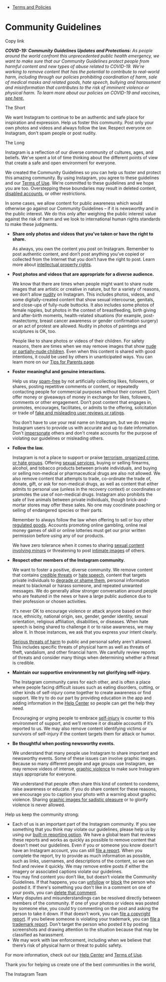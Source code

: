 *   [Terms and Policies](https://help.instagram.com/1417489251945243/?helpref=breadcrumb)

Community Guidelines
====================

Copy link

_**COVID-19: Community Guidelines Updates and Protections:** As people around the world confront this unprecedented public health emergency, we want to make sure that our Community Guidelines protect people from harmful content and new types of abuse related to COVID-19. We’re working to remove content that has the potential to contribute to real-world harm, including through our policies prohibiting coordination of harm, sale of medical masks and related goods, hate speech, bullying and harassment and misinformation that contributes to the risk of imminent violence or physical harm. To learn more about our policies on COVID-19 and vaccines, [see here.](https://help.instagram.com/697825587576762?helpref=faq_content)_

The Short

We want Instagram to continue to be an authentic and safe place for inspiration and expression. Help us foster this community. Post only your own photos and videos and always follow the law. Respect everyone on Instagram, don’t spam people or post nudity.

The Long

Instagram is a reflection of our diverse community of cultures, ages, and beliefs. We’ve spent a lot of time thinking about the different points of view that create a safe and open environment for everyone.

We created the Community Guidelines so you can help us foster and protect this amazing community. By using Instagram, you agree to these guidelines and our [Terms of Use](https://www.instagram.com/legal/terms). We’re committed to these guidelines and we hope you are too. Overstepping these boundaries may result in deleted content, [disabled accounts](https://help.instagram.com/366993040048856?helpref=faq_content), or other restrictions.

In some cases, we allow content for public awareness which would otherwise go against our Community Guidelines – if it is newsworthy and in the public interest. We do this only after weighing the public interest value against the risk of harm and we look to international human rights standards to make these judgments.

*   **Share only photos and videos that you’ve taken or have the right to share.**
    
    As always, you own the content you post on Instagram. Remember to post authentic content, and don’t post anything you’ve copied or collected from the Internet that you don’t have the right to post. Learn more about [intellectual property rights](https://help.instagram.com/126382350847838?helpref=faq_content).
    
*   **Post photos and videos that are appropriate for a diverse audience.**
    
    We know that there are times when people might want to share nude images that are artistic or creative in nature, but for a variety of reasons, we don’t allow [nudity](https://l.instagram.com/?u=https%3A%2F%2Fwww.facebook.com%2Fcommunitystandards%2Fadult_nudity_sexual_activity&e=AT0WmKO80YHqQ-lUKYAIKsBMh80EYKMZNvIU-Gf-Ll6Hp9U1F0-nBZdmzgyjiH_P3N9-6l99bymsfFNbOrKdux1Hk26kyU4O2tEgsvYrv09wd-53Yuq_g1ktwfYnoXFZzVPESxea5OS_DjuMfz6G0b4pssGD4YFqArEnZw) on Instagram. This includes photos, videos, and some digitally-created content that show sexual intercourse, genitals, and close-ups of fully-nude buttocks. It also includes some photos of female nipples, but photos in the context of breastfeeding, birth giving and after-birth moments, health-related situations (for example, post-mastectomy, breast cancer awareness or gender confirmation surgery) or an act of protest are allowed. Nudity in photos of paintings and sculptures is OK, too.
    
    People like to share photos or videos of their children. For safety reasons, there are times when we may remove images that show [nude or partially-nude children](https://l.instagram.com/?u=https%3A%2F%2Fwww.facebook.com%2Fcommunitystandards%2Fchild_nudity_sexual_exploitation&e=AT0WmKO80YHqQ-lUKYAIKsBMh80EYKMZNvIU-Gf-Ll6Hp9U1F0-nBZdmzgyjiH_P3N9-6l99bymsfFNbOrKdux1Hk26kyU4O2tEgsvYrv09wd-53Yuq_g1ktwfYnoXFZzVPESxea5OS_DjuMfz6G0b4pssGD4YFqArEnZw). Even when this content is shared with good intentions, it could be used by others in unanticipated ways. You can learn more on our [Tips for Parents page](https://help.instagram.com/154475974694511/?helpref=faq_content).
    
*   **Foster meaningful and genuine interactions.**
    
    Help us stay [spam-free](https://l.instagram.com/?u=https%3A%2F%2Fwww.facebook.com%2Fcommunitystandards%2Fspam&e=AT0WmKO80YHqQ-lUKYAIKsBMh80EYKMZNvIU-Gf-Ll6Hp9U1F0-nBZdmzgyjiH_P3N9-6l99bymsfFNbOrKdux1Hk26kyU4O2tEgsvYrv09wd-53Yuq_g1ktwfYnoXFZzVPESxea5OS_DjuMfz6G0b4pssGD4YFqArEnZw) by not artificially collecting likes, followers, or shares, posting repetitive comments or content, or repeatedly contacting people for commercial purposes without their consent. Don’t offer money or giveaways of money in exchange for likes, followers, comments or other engagement. Don’t post content that engages in, promotes, encourages, facilitates, or admits to the offering, solicitation or trade of [fake and misleading user reviews or ratings](https://l.instagram.com/?u=https%3A%2F%2Fwww.facebook.com%2Fcommunitystandards%2Ffraud_deception&e=AT0WmKO80YHqQ-lUKYAIKsBMh80EYKMZNvIU-Gf-Ll6Hp9U1F0-nBZdmzgyjiH_P3N9-6l99bymsfFNbOrKdux1Hk26kyU4O2tEgsvYrv09wd-53Yuq_g1ktwfYnoXFZzVPESxea5OS_DjuMfz6G0b4pssGD4YFqArEnZw).
    
    You don’t have to use your real name on Instagram, but we do require Instagram users to provide us with accurate and up to date information. Don't [impersonate](https://l.instagram.com/?u=https%3A%2F%2Fwww.facebook.com%2Fcommunitystandards%2Fmisrepresentation&e=AT0WmKO80YHqQ-lUKYAIKsBMh80EYKMZNvIU-Gf-Ll6Hp9U1F0-nBZdmzgyjiH_P3N9-6l99bymsfFNbOrKdux1Hk26kyU4O2tEgsvYrv09wd-53Yuq_g1ktwfYnoXFZzVPESxea5OS_DjuMfz6G0b4pssGD4YFqArEnZw) others and don't create accounts for the purpose of violating our guidelines or misleading others.
    
*   **Follow the law.**
    
    Instagram is not a place to support or praise [terrorism, organized crime, or hate groups](https://l.instagram.com/?u=https%3A%2F%2Fwww.facebook.com%2Fcommunitystandards%2Fdangerous_individuals_organizations&e=AT0WmKO80YHqQ-lUKYAIKsBMh80EYKMZNvIU-Gf-Ll6Hp9U1F0-nBZdmzgyjiH_P3N9-6l99bymsfFNbOrKdux1Hk26kyU4O2tEgsvYrv09wd-53Yuq_g1ktwfYnoXFZzVPESxea5OS_DjuMfz6G0b4pssGD4YFqArEnZw). Offering [sexual services](https://l.instagram.com/?u=https%3A%2F%2Fwww.facebook.com%2Fcommunitystandards%2Fsexual_solicitation&e=AT0WmKO80YHqQ-lUKYAIKsBMh80EYKMZNvIU-Gf-Ll6Hp9U1F0-nBZdmzgyjiH_P3N9-6l99bymsfFNbOrKdux1Hk26kyU4O2tEgsvYrv09wd-53Yuq_g1ktwfYnoXFZzVPESxea5OS_DjuMfz6G0b4pssGD4YFqArEnZw), buying or selling firearms, alcohol, and tobacco products between private individuals, and buying or selling non-medical or pharmaceutical drugs are also not allowed. We also remove content that attempts to trade, co-ordinate the trade of, donate, gift, or ask for non-medical drugs, as well as content that either admits to personal use (unless in the recovery context) or coordinates or promotes the use of non-medical drugs. Instagram also prohibits the sale of live animals between private individuals, though brick-and-mortar stores may offer these sales. No one may coordinate poaching or selling of endangered species or their parts.
    
    Remember to always follow the law when offering to sell or buy other [regulated goods](https://l.instagram.com/?u=https%3A%2F%2Fwww.facebook.com%2Fcommunitystandards%2Fregulated_goods&e=AT0WmKO80YHqQ-lUKYAIKsBMh80EYKMZNvIU-Gf-Ll6Hp9U1F0-nBZdmzgyjiH_P3N9-6l99bymsfFNbOrKdux1Hk26kyU4O2tEgsvYrv09wd-53Yuq_g1ktwfYnoXFZzVPESxea5OS_DjuMfz6G0b4pssGD4YFqArEnZw). Accounts promoting online gambling, online real money games of skill or online lotteries must get our prior written permission before using any of our products.
    
    We have zero tolerance when it comes to sharing [sexual content involving minors](https://l.instagram.com/?u=https%3A%2F%2Fwww.facebook.com%2Fcommunitystandards%2Fchild_nudity_sexual_exploitation&e=AT0WmKO80YHqQ-lUKYAIKsBMh80EYKMZNvIU-Gf-Ll6Hp9U1F0-nBZdmzgyjiH_P3N9-6l99bymsfFNbOrKdux1Hk26kyU4O2tEgsvYrv09wd-53Yuq_g1ktwfYnoXFZzVPESxea5OS_DjuMfz6G0b4pssGD4YFqArEnZw) or threatening to post [intimate images](https://l.instagram.com/?u=https%3A%2F%2Fwww.facebook.com%2Fcommunitystandards%2Fsexual_exploitation_adults&e=AT0WmKO80YHqQ-lUKYAIKsBMh80EYKMZNvIU-Gf-Ll6Hp9U1F0-nBZdmzgyjiH_P3N9-6l99bymsfFNbOrKdux1Hk26kyU4O2tEgsvYrv09wd-53Yuq_g1ktwfYnoXFZzVPESxea5OS_DjuMfz6G0b4pssGD4YFqArEnZw) of others.
    
*   **Respect other members of the Instagram community.**
    
    We want to foster a positive, diverse community. We remove content that contains [credible threats](https://l.instagram.com/?u=https%3A%2F%2Fwww.facebook.com%2Fcommunitystandards%2Fcredible_violence&e=AT0WmKO80YHqQ-lUKYAIKsBMh80EYKMZNvIU-Gf-Ll6Hp9U1F0-nBZdmzgyjiH_P3N9-6l99bymsfFNbOrKdux1Hk26kyU4O2tEgsvYrv09wd-53Yuq_g1ktwfYnoXFZzVPESxea5OS_DjuMfz6G0b4pssGD4YFqArEnZw) or [hate speech](https://l.instagram.com/?u=https%3A%2F%2Fwww.facebook.com%2Fcommunitystandards%2Fhate_speech&e=AT0WmKO80YHqQ-lUKYAIKsBMh80EYKMZNvIU-Gf-Ll6Hp9U1F0-nBZdmzgyjiH_P3N9-6l99bymsfFNbOrKdux1Hk26kyU4O2tEgsvYrv09wd-53Yuq_g1ktwfYnoXFZzVPESxea5OS_DjuMfz6G0b4pssGD4YFqArEnZw), content that targets private individuals to [degrade or shame them](https://l.instagram.com/?u=https%3A%2F%2Fwww.facebook.com%2Fcommunitystandards%2Fbullying&e=AT0WmKO80YHqQ-lUKYAIKsBMh80EYKMZNvIU-Gf-Ll6Hp9U1F0-nBZdmzgyjiH_P3N9-6l99bymsfFNbOrKdux1Hk26kyU4O2tEgsvYrv09wd-53Yuq_g1ktwfYnoXFZzVPESxea5OS_DjuMfz6G0b4pssGD4YFqArEnZw), personal information meant to blackmail or harass someone, and repeated unwanted messages. We do generally allow stronger conversation around people who are featured in the news or have a large public audience due to their profession or chosen activities.
    
    It's never OK to encourage violence or attack anyone based on their race, ethnicity, national origin, sex, gender, gender identity, sexual orientation, religious affiliation, disabilities, or diseases. When hate speech is being shared to challenge it or to raise awareness, we may allow it. In those instances, we ask that you express your intent clearly.
    
    [Serious threats of harm](https://l.instagram.com/?u=https%3A%2F%2Fwww.facebook.com%2Fcommunitystandards%2Fcredible_violence&e=AT0WmKO80YHqQ-lUKYAIKsBMh80EYKMZNvIU-Gf-Ll6Hp9U1F0-nBZdmzgyjiH_P3N9-6l99bymsfFNbOrKdux1Hk26kyU4O2tEgsvYrv09wd-53Yuq_g1ktwfYnoXFZzVPESxea5OS_DjuMfz6G0b4pssGD4YFqArEnZw) to public and personal safety aren't allowed. This includes specific threats of physical harm as well as threats of theft, vandalism, and other financial harm. We carefully review reports of threats and consider many things when determining whether a threat is credible.
    
*   **Maintain our supportive environment by not glorifying self-injury.**
    
    The Instagram community cares for each other, and is often a place where people facing difficult issues such as eating disorders, cutting, or other kinds of self-injury come together to create awareness or find support. We try to do our part by providing education in the app and adding information in the [Help Center](https://help.instagram.com/) so people can get the help they need.
    
    Encouraging or urging people to embrace [self-injury](https://l.instagram.com/?u=https%3A%2F%2Fwww.facebook.com%2Fcommunitystandards%2Fsuicide_self_injury_violence&e=AT0WmKO80YHqQ-lUKYAIKsBMh80EYKMZNvIU-Gf-Ll6Hp9U1F0-nBZdmzgyjiH_P3N9-6l99bymsfFNbOrKdux1Hk26kyU4O2tEgsvYrv09wd-53Yuq_g1ktwfYnoXFZzVPESxea5OS_DjuMfz6G0b4pssGD4YFqArEnZw) is counter to this environment of support, and we’ll remove it or disable accounts if it’s reported to us. We may also remove content identifying victims or survivors of self-injury if the content targets them for attack or humor.
    
*   **Be thoughtful when posting newsworthy events.**
    
    We understand that many people use Instagram to share important and newsworthy events. Some of these issues can involve graphic images. Because so many different people and age groups use Instagram, we may remove videos of intense, [graphic violence](https://l.instagram.com/?u=https%3A%2F%2Fwww.facebook.com%2Fcommunitystandards%2Fgraphic_violence&e=AT0WmKO80YHqQ-lUKYAIKsBMh80EYKMZNvIU-Gf-Ll6Hp9U1F0-nBZdmzgyjiH_P3N9-6l99bymsfFNbOrKdux1Hk26kyU4O2tEgsvYrv09wd-53Yuq_g1ktwfYnoXFZzVPESxea5OS_DjuMfz6G0b4pssGD4YFqArEnZw) to make sure Instagram stays appropriate for everyone.
    
    We understand that people often share this kind of content to condemn, raise awareness or educate. If you do share content for these reasons, we encourage you to caption your photo with a warning about graphic violence. Sharing [graphic images for sadistic pleasure](https://l.instagram.com/?u=https%3A%2F%2Fwww.facebook.com%2Fcommunitystandards%2Fcruel_insensitive&e=AT0WmKO80YHqQ-lUKYAIKsBMh80EYKMZNvIU-Gf-Ll6Hp9U1F0-nBZdmzgyjiH_P3N9-6l99bymsfFNbOrKdux1Hk26kyU4O2tEgsvYrv09wd-53Yuq_g1ktwfYnoXFZzVPESxea5OS_DjuMfz6G0b4pssGD4YFqArEnZw) or to glorify violence is never allowed.
    

Help us keep the community strong:

*   Each of us is an important part of the Instagram community. If you see something that you think may violate our guidelines, please help us by using our [built-in reporting option](https://help.instagram.com/165828726894770?helpref=faq_content). We have a global team that reviews these reports and works as quickly as possible to remove content that doesn’t meet our guidelines. Even if you or someone you know doesn’t have an Instagram account, you can still [file a report](https://help.instagram.com/contact/383679321740945). When you complete the report, try to provide as much information as possible, such as links, usernames, and descriptions of the content, so we can find and review it quickly. We may remove entire posts if either the imagery or associated captions violate our guidelines.
*   You may find content you don’t like, but doesn’t violate the Community Guidelines. If that happens, you can [unfollow](https://help.instagram.com/286340048138725?helpref=faq_content) or [block](https://help.instagram.com/426700567389543/?helpref=faq_content) the person who posted it. If there's something you don't like in a comment on one of your posts, you can [delete that comment](https://help.instagram.com/289098941190483?helpref=faq_content).
*   Many disputes and misunderstandings can be resolved directly between members of the community. If one of your photos or videos was posted by someone else, you could try commenting on the post and asking the person to take it down. If that doesn’t work, you can [file a copyright report](https://help.instagram.com/126382350847838?helpref=faq_content). If you believe someone is violating your trademark, you can [file a trademark report](https://help.instagram.com/222826637847963?helpref=faq_content). Don't target the person who posted it by posting screenshots and drawing attention to the situation because that may be classified as harassment.
*   We may work with law enforcement, including when we believe that there’s risk of physical harm or threat to public safety.

For more information, check out our [Help Center](https://help.instagram.com/) and [Terms of Use](https://l.instagram.com/?u=http%3A%2F%2Finstagram.com%2Flegal%2Fterms%2F%23&e=AT0WmKO80YHqQ-lUKYAIKsBMh80EYKMZNvIU-Gf-Ll6Hp9U1F0-nBZdmzgyjiH_P3N9-6l99bymsfFNbOrKdux1Hk26kyU4O2tEgsvYrv09wd-53Yuq_g1ktwfYnoXFZzVPESxea5OS_DjuMfz6G0b4pssGD4YFqArEnZw).

Thank you for helping us create one of the best communities in the world,

The Instagram Team